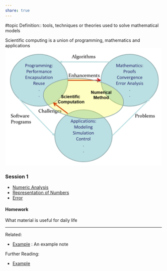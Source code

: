 ```yaml
---
share: true
---
```


#topic
Definition:: tools, techniques or theories used to solve mathematical models

Scientific computing is a union of programming, mathematics and applications
![Pasted image 20240205112520.png](../Attachments/Pasted%20image%2020240205112520.png)

### Session 1
- [Numeric Analysis](./Numeric%20Analysis.md)
- [Representation of Numbers](./Representation%20of%20Numbers.md)
- [Error](./Error.md)
#### Homework
What material is useful for daily life
 
---
Related:
- [Example](../Meta/Example.md) : An example note

Further Reading:
- [Example](../Meta/Example.md)
